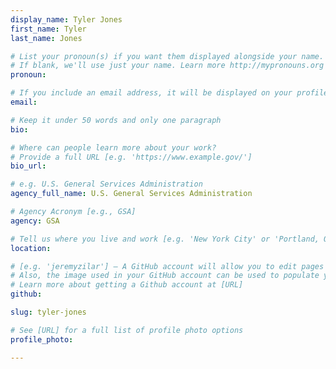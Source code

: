 ```yaml
---
display_name: Tyler Jones
first_name: Tyler
last_name: Jones

# List your pronoun(s) if you want them displayed alongside your name.
# If blank, we'll use just your name. Learn more http://mypronouns.org
pronoun: 

# If you include an email address, it will be displayed on your profile page
email: 

# Keep it under 50 words and only one paragraph
bio: 

# Where can people learn more about your work?
# Provide a full URL [e.g. 'https://www.example.gov/']
bio_url: 

# e.g. U.S. General Services Administration
agency_full_name: U.S. General Services Administration

# Agency Acronym [e.g., GSA]
agency: GSA

# Tell us where you live and work [e.g. 'New York City' or 'Portland, OR']
location: 

# [e.g. 'jeremyzilar'] — A GitHub account will allow you to edit pages on Digital.gov.
# Also, the image used in your GitHub account can be used to populate your digital.gov profile photo.
# Learn more about getting a Github account at [URL]
github: 

slug: tyler-jones

# See [URL] for a full list of profile photo options
profile_photo: 

---
```

